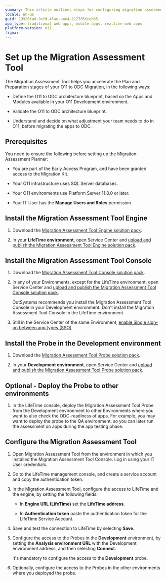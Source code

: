 ```yaml
---
summary: This article outlines steps for configuring migration assesment planner for migration to OutSystems Developer Cloud (ODC).
locale: en-us
guid: 29920fad-9efd-45ae-a4e4-212705fceb65
app_type: traditional web apps, mobile apps, reactive web apps
platform-version: o11
figma:
---
```


# Set up the Migration Assessment Tool

The Migration Assessment Tool helps you accelerate the Plan and Preparation stages of your O11 to ODC Migration, in the following ways:

* Define the O11 to ODC architecture blueprint, based on the Apps and Modules available in your O11 Development environment.

* Validate the O11 to ODC architecture blueprint.

* Understand and decide on what adjustment your team needs to do in O11, before migrating the apps to ODC.

## Prerequisites

You need to ensure the following before setting up the Migration Assessment Planner:

* You are part of the Early Access Program, and have been granted access to the Migration Kit.

* Your O11 infrastructure uses SQL Server databases.

* Your O11 environments use Platform Server 11.8.0 or later.

* Your IT User has the **Manage Users and Roles** permission.

## Install the Migration Assessment Tool Engine

1. Download the [Migration Assessment Tool Engine solution pack](resources/Migration_Assessment_Engine_v1_0.osp).

1. In your **LifeTime environment**, open Service Center and [upload and publish the Migration Assessment Tool Engine solution pack](https://success.outsystems.com/support/troubleshooting/application_lifecycle/deploy_applications_through_service_center/#step-2.upload-and-publish-the-solution-in-the-target-environment).

## Install the Migration Assessment Tool Console

1. Download the [Migration Assessment Tool Console solution pack](resources/Migration_Assessment_Console_v1_0.osp).

1. In any of your Environments, except for the LifeTime environment, open Service Center and [upload and publish the Migration Assessment Tool Console solution pack](https://success.outsystems.com/support/troubleshooting/application_lifecycle/deploy_applications_through_service_center/#step-2.upload-and-publish-the-solution-in-the-target-environment).

    <div class="info" markdown="1">

    OutSystems recommends you install the Migration Assessment Tool Console in your Development environment.
    Don't install the Migration Assessment Tool Console in the LifeTime environment.

    </div>

1. Still in the Service Center of the same Environment, [enable Single sign-on between app types (SSO)](../security/configure-authentication.md).

## Install the Probe in the Development environment

1. Download the [Migration Assessment Tool Probe solution pack](resources/Migration_Assessment_Probe_v1_0.osp).

1. In your **Development environment**, open Service Center and [upload and publish the Migration Assessment Tool Probe solution pack](https://success.outsystems.com/support/troubleshooting/application_lifecycle/deploy_applications_through_service_center/#step-2.upload-and-publish-the-solution-in-the-target-environment).

## Optional - Deploy the Probe to other environments

1. In the LifeTime console, deploy the Migration Assessment Tool Probe from the Development environment to other Environments where you want to also check the ODC-readiness of apps. For example, you may want to deploy the probe to the QA environment, so you can later run the assessment on apps during the app testing phase.

## Configure the Migration Assessment Tool

1. Open Migration Assessment Tool from the environment in which you installed the Migration Assessment Tool Console. Log in using your IT User credentials.

1. Go to the LifeTime management console, and create a service account and copy the authentication token.

1. In the Migration Assessment Tool, configure the access to LifeTime and the engine, by setting the following fields:

    * In **Engine URL (LifeTime)** set the **LifeTime address**.

    * In **Authentication token** paste the authentication token for the LifeTime Service Account.

1. Save and test the connection to LifeTime by selecting **Save**.

1. Configure the access to the Probes in the **Development** environment, by setting the **Analysis environment URL** with the Development environment address, and then selecting **Connect**.

    <div class="info" markdown="1">

    It's mandatory to configure the access to the **Development** probe.

    </div>

1. Optionally, configure the access to the Probes in the other environments where you deployed the probe.
